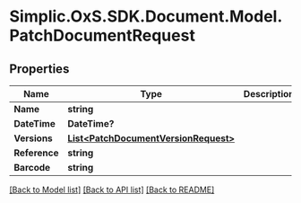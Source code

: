 # Simplic.OxS.SDK.Document.Model.PatchDocumentRequest

## Properties

Name | Type | Description | Notes
------------ | ------------- | ------------- | -------------
**Name** | **string** |  | [optional] 
**DateTime** | **DateTime?** |  | [optional] 
**Versions** | [**List&lt;PatchDocumentVersionRequest&gt;**](PatchDocumentVersionRequest.md) |  | [optional] 
**Reference** | **string** |  | [optional] 
**Barcode** | **string** |  | [optional] 

[[Back to Model list]](../README.md#documentation-for-models) [[Back to API list]](../README.md#documentation-for-api-endpoints) [[Back to README]](../README.md)


